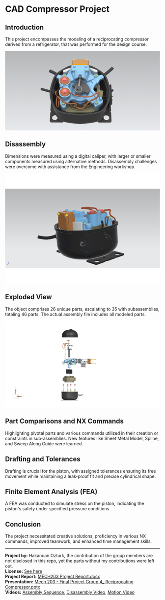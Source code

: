 # CAD Compressor Project

## Introduction
This project encompasses the modeling of a reciprocating compressor derived from a refrigerator, that was performed for the design course.

![Image 1](./Images/big1.jpeg)

## Disassembly
Dimensions were measured using a digital caliper, with larger or smaller components measured using alternative methods. Disassembly challenges were overcome with assistance from the Engineering workshop.

![Disassembly Image](./Images/big2.jpeg)

## Exploded View
The object comprises 26 unique parts, escalating to 35 with subassemblies, totaling 46 parts. The actual assembly file includes all modeled parts.

![Exploded View Image](./Images/exploded.jpeg)

## Part Comparisons and NX Commands
Highlighting pivotal parts and various commands utilized in their creation or constraints in sub-assemblies. New features like Sheet Metal Model, Spline, and Sweep Along Guide were learned.

## Drafting and Tolerances
Drafting is crucial for the piston, with assigned tolerances ensuring its free movement while maintaining a leak-proof fit and precise cylindrical shape.


## Finite Element Analysis (FEA)
A FEA was conducted to simulate stress on the piston, indicating the piston's safety under specified pressure conditions.


## Conclusion
The project necessitated creative solutions, proficiency in various NX commands, improved teamwork, and enhanced time management skills.

---

**Project by:** Hakancan Ozturk, the contribution of the group members are not disclosed in this repo, yet the parts without my contributions were left out.  
**License:** [See here](./LICENSE)  
**Project Report:** [MECH203 Project Report.docx](./MECH203%20Project%20Report.docx)  
**Presentation:** [Mech 203 - Final Project Group 4_ Reciprocating Compressor.pptx](./Mech%20203%20-%20Final%20Project%20Group%204_%20Reciprocating%20Compressor.pptx)  
**Videos:** [Assembly Sequence](./Videos/Assembly%20Sequence.mp4), [Disassembly Video](./Videos/Disaseembly%20Video.mp4), [Motion Video](./Videos/Motion%20Video.mp4)  
